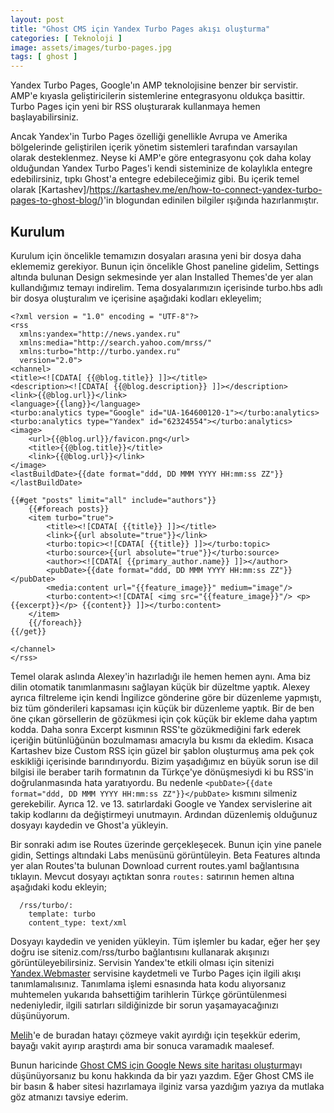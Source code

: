 ```yaml
---
layout: post
title: "Ghost CMS için Yandex Turbo Pages akışı oluşturma"
categories: [ Teknoloji ]
image: assets/images/turbo-pages.jpg
tags: [ ghost ]
---
```

Yandex Turbo Pages, Google'ın AMP teknolojisine benzer bir servistir. AMP'e kıyasla geliştiricilerin sistemlerine entegrasyonu oldukça basittir. Turbo Pages için yeni bir RSS oluşturarak kullanmaya hemen başlayabilirsiniz.

Ancak Yandex'in Turbo Pages özelliği genellikle Avrupa ve Amerika bölgelerinde geliştirilen içerik yönetim sistemleri tarafından varsayılan olarak desteklenmez. Neyse ki AMP'e göre entegrasyonu çok daha kolay olduğundan Yandex Turbo Pages'i kendi sisteminize de kolaylıkla entegre edebilirsiniz, tıpkı Ghost'a entegre edebileceğimiz gibi. Bu içerik temel olarak [Kartashev]/https://kartashev.me/en/how-to-connect-yandex-turbo-pages-to-ghost-blog/)'in blogundan edinilen bilgiler ışığında hazırlanmıştır.

## Kurulum
Kurulum için öncelikle temamızın dosyaları arasına yeni bir dosya daha eklememiz gerekiyor. Bunun için öncelikle Ghost paneline gidelim, Settings altında bulunan Design sekmesinde yer alan Installed Themes'de yer alan kullandığımız temayı indirelim. Tema dosyalarımızın içerisinde turbo.hbs adlı bir dosya oluşturalım ve içerisine aşağıdaki kodları ekleyelim;

```
<?xml version = "1.0" encoding = "UTF-8"?>
<rss
  xmlns:yandex="http://news.yandex.ru"
  xmlns:media="http://search.yahoo.com/mrss/"
  xmlns:turbo="http://turbo.yandex.ru"
  version="2.0">
<channel>
<title><![CDATA[ {{@blog.title}} ]]></title>
<description><![CDATA[ {{@blog.description}} ]]></description>
<link>{{@blog.url}}</link>
<language>{{lang}}</language>
<turbo:analytics type="Google" id="UA-164600120-1"></turbo:analytics>
<turbo:analytics type="Yandex" id="62324554"></turbo:analytics>
<image>
    <url>{{@blog.url}}/favicon.png</url>
    <title>{{@blog.title}}</title>
    <link>{{@blog.url}}</link>
</image>
<lastBuildDate>{{date format="ddd, DD MMM YYYY HH:mm:ss ZZ"}}</lastBuildDate>

{{#get "posts" limit="all" include="authors"}}
    {{#foreach posts}}
    <item turbo="true">
        <title><![CDATA[ {{title}} ]]></title>
        <link>{{url absolute="true"}}</link>
        <turbo:topic><![CDATA[ {{title}} ]]></turbo:topic>
        <turbo:source>{{url absolute="true"}}</turbo:source>
        <author><![CDATA[ {{primary_author.name}} ]]></author>
        <pubDate>{{date format="ddd, DD MMM YYYY HH:mm:ss ZZ"}}</pubDate>
        <media:content url="{{feature_image}}" medium="image"/>
        <turbo:content><![CDATA[ <img src="{{feature_image}}"/> <p>{{excerpt}}</p> {{content}} ]]></turbo:content>
    </item>
    {{/foreach}}
{{/get}}

</channel>
</rss>
```

Temel olarak aslında Alexey'in hazırladığı ile hemen hemen aynı. Ama biz dilin otomatik tanımlanmasını sağlayan küçük bir düzeltme yaptık. Alexey ayrıca filtreleme için kendi İngilizce gönderine göre bir düzenleme yapmıştı, biz tüm gönderileri kapsaması için küçük bir düzenleme yaptık. Bir de ben öne çıkan görsellerin de gözükmesi için çok küçük bir ekleme daha yaptım kodda. Daha sonra Excerpt kısmının RSS'te gözükmediğini fark ederek içeriğin bütünlüğünün bozulmaması amacıyla bu kısmı da ekledim. Kısaca Kartashev bize Custom RSS için güzel bir şablon oluşturmuş ama pek çok eskikliği içerisinde barındırıyordu. Bizim yaşadığımız en büyük sorun ise dil bilgisi ile beraber tarih formatının da Türkçe'ye dönüşmesiydi ki bu RSS'in doğrulanmasında hata yaratıyordu. Bu nedenle `<pubDate>{{date format="ddd, DD MMM YYYY HH:mm:ss ZZ"}}</pubDate>` kısmını silmeniz gerekebilir. Ayrıca 12. ve 13. satırlardaki Google ve Yandex servislerine ait takip kodlarını da değiştirmeyi unutmayın. Ardından düzenlemiş olduğunuz dosyayı kaydedin ve Ghost'a yükleyin.

Bir sonraki adım ise Routes üzerinde gerçekleşecek. Bunun için yine panele gidin, Settings altındaki Labs menüsünü görüntüleyin. Beta Features altında yer alan Routes'ta bulunan Download current routes.yaml bağlantısına tıklayın. Mevcut dosyayı açtıktan sonra `routes:` satırının hemen altına aşağıdaki kodu ekleyin;

```
  /rss/turbo/:
    template: turbo
    content_type: text/xml
```
    
Dosyayı kaydedin ve yeniden yükleyin. Tüm işlemler bu kadar, eğer her şey doğru ise siteniz.com/rss/turbo bağlantısını kullanarak akışınızı görüntüleyebilirsiniz. Servisin Yandex'te etkili olması için sitenizi [Yandex.Webmaster](https://webmaster.yandex.com/) servisine kaydetmeli ve Turbo Pages için ilgili akışı tanımlamalısınız. Tanımlama işlemi esnasında hata kodu alıyorsanız muhtemelen yukarıda bahsettiğim tarihlerin Türkçe görüntülenmesi nedeniyledir, ilgili satırları sildiğinizde bir sorun yaşamayacağınızı düşünüyorum.

[Melih](https://melihcaliskan.com/)'e de buradan hatayı çözmeye vakit ayırdığı için teşekkür ederim, bayağı vakit ayırıp araştırdı ama bir sonuca varamadık maalesef.

Bunun haricinde [Ghost CMS için Google News site haritası oluşturma](https://tolgaaltas.com/ghost-cms-icin-google-news-site-haritasi-olusturma/)yı düşünüyorsanız bu konu hakkında da bir yazı yazdım. Eğer Ghost CMS ile bir basın & haber sitesi hazırlamaya ilginiz varsa yazdığım yazıya da mutlaka göz atmanızı tavsiye ederim.
